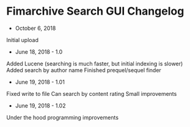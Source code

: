 # Fimarchive Search GUI Changelog

- October 6, 2018

Initial upload

- June 18, 2018 - 1.0

Added Lucene (searching is much faster, but initial indexing is slower)
Added search by author name
Finished prequel/sequel finder

- June 19, 2018 - 1.01

Fixed write to file
Can search by content rating
Small improvements

- June 19, 2018 - 1.02

Under the hood programming improvements